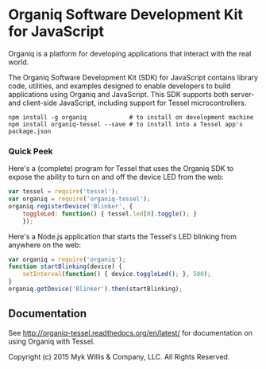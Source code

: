 # Organiq Software Development Kit for JavaScript

Organiq is a platform for developing applications that interact with the real world.

The Organiq Software Development Kit (SDK) for JavaScript contains library code, utilities, and examples designed to enable developers to build applications using Organiq and JavaScript. This SDK supports both server- and client-side JavaScript, including support for Tessel microcontrollers.

    npm install -g organiq            # to install on development machine
    npm install organiq-tessel --save # to install into a Tessel app's package.json

### Quick Peek

Here's a (complete) program for Tessel that uses the Organiq SDK to expose the ability to turn on and off the device LED from the web:

```JavaScript
var tessel = require('tessel');
var organiq = require('organiq-tessel');
organiq.registerDevice('Blinker', {
    toggleLed: function() { tessel.led[0].toggle(); }
    });
```

Here's a Node.js application that starts the Tessel's LED blinking from anywhere on the web:

```JavaScript
var organiq = require('organiq');
function startBlinking(device) {
    setInterval(function() { device.toggleLed(); }, 500);
}
organiq.getDevice('Blinker').then(startBlinking);
```

## Documentation

See <http://organiq-tessel.readthedocs.org/en/latest/> for documentation on using Organiq with Tessel. 



Copyright (c) 2015 Myk Willis & Company, LLC. All Rights Reserved.

